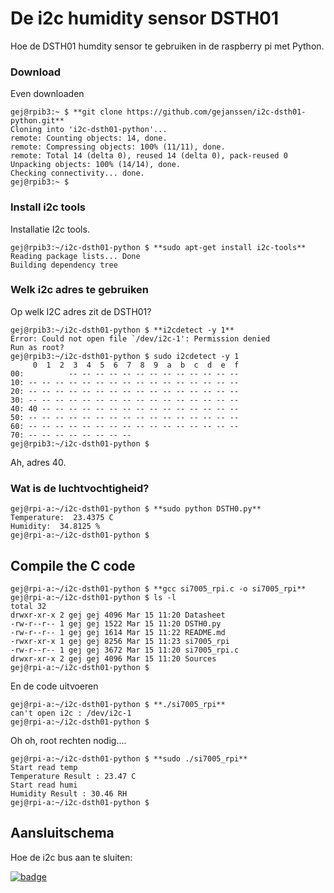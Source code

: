 # De i2c humidity sensor DSTH01

Hoe de DSTH01 humdity sensor te gebruiken in de raspberry pi met Python.

### Download

Even downloaden

	gej@rpib3:~ $ **git clone https://github.com/gejanssen/i2c-dsth01-python.git**
	Cloning into 'i2c-dsth01-python'...
	remote: Counting objects: 14, done.
	remote: Compressing objects: 100% (11/11), done.
	remote: Total 14 (delta 0), reused 14 (delta 0), pack-reused 0
	Unpacking objects: 100% (14/14), done.
	Checking connectivity... done.
	gej@rpib3:~ $ 

### Install i2c tools

Installatie I2c tools.

	gej@rpib3:~/i2c-dsth01-python $ **sudo apt-get install i2c-tools**
	Reading package lists... Done
	Building dependency tree       


### Welk i2c adres te gebruiken

Op welk I2C adres zit de DSTH01?

	gej@rpib3:~/i2c-dsth01-python $ **i2cdetect -y 1**
	Error: Could not open file `/dev/i2c-1': Permission denied
	Run as root?
	gej@rpib3:~/i2c-dsth01-python $ sudo i2cdetect -y 1
	     0  1  2  3  4  5  6  7  8  9  a  b  c  d  e  f
	00:          -- -- -- -- -- -- -- -- -- -- -- -- -- 
	10: -- -- -- -- -- -- -- -- -- -- -- -- -- -- -- -- 
	20: -- -- -- -- -- -- -- -- -- -- -- -- -- -- -- -- 
	30: -- -- -- -- -- -- -- -- -- -- -- -- -- -- -- -- 
	40: 40 -- -- -- -- -- -- -- -- -- -- -- -- -- -- -- 
	50: -- -- -- -- -- -- -- -- -- -- -- -- -- -- -- -- 
	60: -- -- -- -- -- -- -- -- -- -- -- -- -- -- -- -- 
	70: -- -- -- -- -- -- -- --                         
	gej@rpib3:~/i2c-dsth01-python $ 

Ah, adres 40.

### Wat is de luchtvochtigheid?

	gej@rpi-a:~/i2c-dsth01-python $ **sudo python DSTH0.py**
	Temperature:  23.4375 C
	Humidity:  34.8125 %
	gej@rpi-a:~/i2c-dsth01-python $

## Compile the C code

	gej@rpi-a:~/i2c-dsth01-python $ **gcc si7005_rpi.c -o si7005_rpi**
	gej@rpi-a:~/i2c-dsth01-python $ ls -l
	total 32
	drwxr-xr-x 2 gej gej 4096 Mar 15 11:20 Datasheet
	-rw-r--r-- 1 gej gej 1522 Mar 15 11:20 DSTH0.py
	-rw-r--r-- 1 gej gej 1614 Mar 15 11:22 README.md
	-rwxr-xr-x 1 gej gej 8256 Mar 15 11:23 si7005_rpi
	-rw-r--r-- 1 gej gej 3672 Mar 15 11:20 si7005_rpi.c
	drwxr-xr-x 2 gej gej 4096 Mar 15 11:20 Sources
	gej@rpi-a:~/i2c-dsth01-python $

En de code uitvoeren

	gej@rpi-a:~/i2c-dsth01-python $ **./si7005_rpi**
	can't open i2c : /dev/i2c-1
	gej@rpi-a:~/i2c-dsth01-python $

Oh oh, root rechten nodig....

	gej@rpi-a:~/i2c-dsth01-python $ **sudo ./si7005_rpi**
	Start read temp
	Temperature Result : 23.47 C
	Start read humi
	Humidity Result : 30.46 RH
	gej@rpi-a:~/i2c-dsth01-python $


## Aansluitschema

Hoe de i2c bus aan te sluiten:


[![badge](https://raw.githubusercontent.com/gejanssen/i2c-dsth01-python/master/Raspberry-Pi-GPIO-Layout-Re-300x149.gif)](https://raw.githubusercontent.com/gejanssen/i2c-dsth01-python/master/Raspberry-Pi-GPIO-Layout-Re-300x149.gif)
